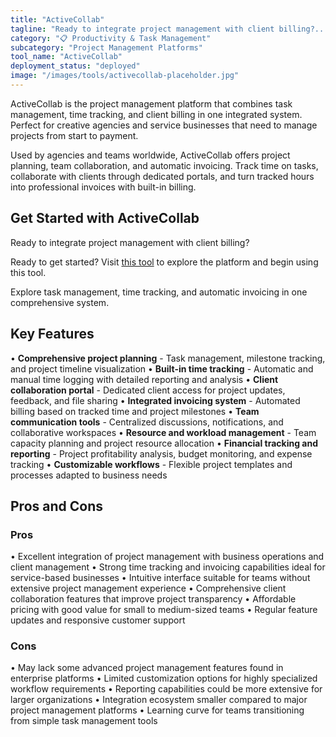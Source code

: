 ```yaml
---
title: "ActiveCollab"
tagline: "Ready to integrate project management with client billing?..."
category: "📋 Productivity & Task Management"
subcategory: "Project Management Platforms"
tool_name: "ActiveCollab"
deployment_status: "deployed"
image: "/images/tools/activecollab-placeholder.jpg"
---
```

ActiveCollab is the project management platform that combines task management, time tracking, and client billing in one integrated system. Perfect for creative agencies and service businesses that need to manage projects from start to payment.

Used by agencies and teams worldwide, ActiveCollab offers project planning, team collaboration, and automatic invoicing. Track time on tasks, collaborate with clients through dedicated portals, and turn tracked hours into professional invoices with built-in billing.

## Get Started with ActiveCollab

Ready to integrate project management with client billing? 

Ready to get started? Visit [this tool](https://activecollab.com) to explore the platform and begin using this tool.

Explore task management, time tracking, and automatic invoicing in one comprehensive system.

## Key Features

• **Comprehensive project planning** - Task management, milestone tracking, and project timeline visualization
• **Built-in time tracking** - Automatic and manual time logging with detailed reporting and analysis
• **Client collaboration portal** - Dedicated client access for project updates, feedback, and file sharing
• **Integrated invoicing system** - Automated billing based on tracked time and project milestones
• **Team communication tools** - Centralized discussions, notifications, and collaborative workspaces
• **Resource and workload management** - Team capacity planning and project resource allocation
• **Financial tracking and reporting** - Project profitability analysis, budget monitoring, and expense tracking
• **Customizable workflows** - Flexible project templates and processes adapted to business needs

## Pros and Cons

### Pros
• Excellent integration of project management with business operations and client management
• Strong time tracking and invoicing capabilities ideal for service-based businesses
• Intuitive interface suitable for teams without extensive project management experience
• Comprehensive client collaboration features that improve project transparency
• Affordable pricing with good value for small to medium-sized teams
• Regular feature updates and responsive customer support

### Cons
• May lack some advanced project management features found in enterprise platforms
• Limited customization options for highly specialized workflow requirements
• Reporting capabilities could be more extensive for larger organizations
• Integration ecosystem smaller compared to major project management platforms
• Learning curve for teams transitioning from simple task management tools
